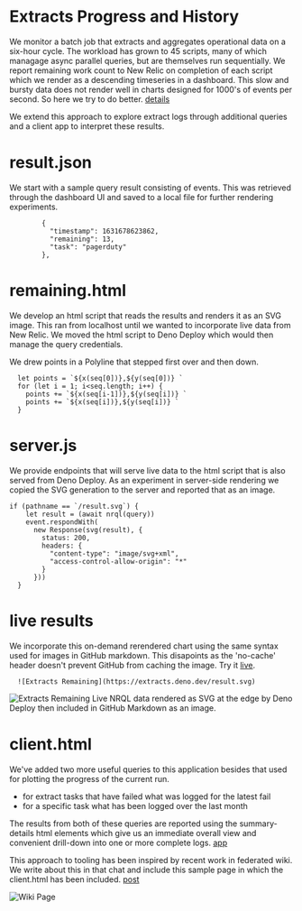 # Extracts Progress and History

We monitor a batch job that extracts and aggregates operational data on a six-hour cycle. 
The workload has grown to 45 scripts, many of which managage async parallel queries, but are themselves run sequentially.
We report remaining work count to New Relic on completion of each script which we render as a descending timeseries in a dashboard.
This slow and bursty data does not render well in charts designed for 1000's of events per second.
So here we try to do better. [details](http://found.ward.bay.wiki.org/extracts-remaining.html)

We extend this approach to explore extract logs through additional queries and a client app to interpret these results.

# result.json

We start with a sample query result consisting of events. 
This was retrieved through the dashboard UI and saved to a local file for further rendering experiments. 

```
        {
          "timestamp": 1631678623862,
          "remaining": 13,
          "task": "pagerduty"
        },
```

# remaining.html

We develop an html script that reads the results and renders it as an SVG image.
This ran from localhost until we wanted to incorporate live data from New Relic.
We moved the html script to Deno Deploy which would then manage the query credentials.

We drew points in a Polyline that stepped first over and then down.

```
  let points = `${x(seq[0])},${y(seq[0])} `
  for (let i = 1; i<seq.length; i++) {
    points += `${x(seq[i-1])},${y(seq[i])} `
    points += `${x(seq[i])},${y(seq[i])} `
  }
```

# server.js

We provide endpoints that will serve live data to the html script that is also served from Deno Deploy.
As an experiment in server-side rendering we copied the SVG generation to the server and reported that as an image.

```
if (pathname == `/result.svg`) {
    let result = (await nrql(query))
    event.respondWith(
      new Response(svg(result), {
        status: 200,
        headers: {
          "content-type": "image/svg+xml",
          "access-control-allow-origin": "*"
        }
      }))
  }
```

# live results

We incorporate this on-demand rerendered chart using the same syntax used for images in GitHub markdown.
This disapoints as the 'no-cache' header doesn't prevent GitHub from caching the image. Try it [live](https://extracts.deno.dev/result.svg).

```
  ![Extracts Remaining](https://extracts.deno.dev/result.svg)
```

![Extracts Remaining](https://extracts.deno.dev/result.svg)
Live NRQL data rendered as SVG at the edge by Deno Deploy then included in GitHub Markdown as an image.

# client.html

We've added two more useful queries to this application besides that used for plotting the progress of the current run.
- for extract tasks that have failed what was logged for the latest fail
- for a specific task what has been logged over the last month

The results from both of these queries are reported using the summary-details html elements which give us an immediate overall view and 
convenient drill-down into one or more complete logs.
[app](https://extracts.deno.dev/)

This approach to tooling has been inspired by recent work in federated wiki.
We write about this in that chat and include this sample page in which the client.html has been included.
[post](https://app.element.io/#/room/#fedwiki:matrix.org/$163310184254354MWqme:matrix.org)


![Wiki Page](https://matrix-client.matrix.org/_matrix/media/r0/thumbnail/matrix.org/YPsOkVfnaYbelWdoxATNMXvO?width=1600&height=1200&method=scale)
